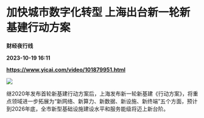 # 加快城市数字化转型 上海出台新一轮新基建行动方案
**财经夜行线**

**2023-10-19 16:11**

**https://www.yicai.com/video/101879951.html**

![](http://imgcdn.yicai.com/vms-new/2023/10/3f3654dc-5dcb-4a0b-ac85-ea5cab29d6d1_d8vb.jpg) 

继2020年发布首轮新基建行动方案后，上海发布新一轮新基建《行动方案》，将重点领域进一步拓展为“新网络、新算力、新数据、新设施、新终端”五个方面，预计到2026年底，全市新型基础设施建设水平和服务能级将迈上新台阶。